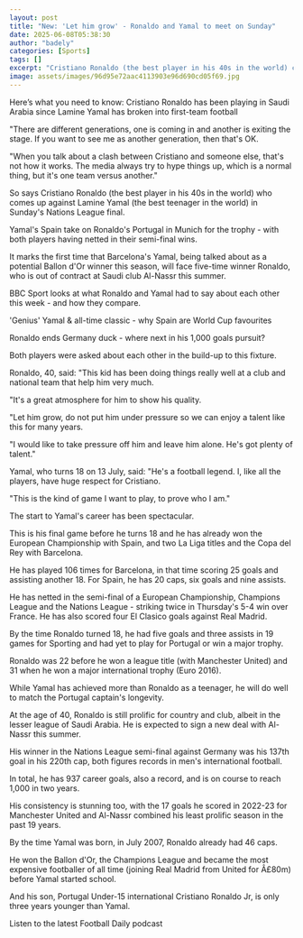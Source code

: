```yaml
---
layout: post
title: "New: 'Let him grow' - Ronaldo and Yamal to meet on Sunday"
date: 2025-06-08T05:38:30
author: "badely"
categories: [Sports]
tags: []
excerpt: "Cristiano Ronaldo (the best player in his 40s in the world) comes up against Lamine Yamal (the best teenager in the world) in Sunday's Nations League "
image: assets/images/96d95e72aac4113903e96d690cd05f69.jpg
---
```


Here’s what you need to know: Cristiano Ronaldo has been playing in Saudi Arabia since Lamine Yamal has broken into first-team football

"There are different generations, one is coming in and another is exiting the stage. If you want to see me as another generation, then that's OK.

"When you talk about a clash between Cristiano and someone else, that's not how it works. The media always try to hype things up, which is a normal thing, but it's one team versus another."

So says Cristiano Ronaldo (the best player in his 40s in the world) who comes up against Lamine Yamal (the best teenager in the world) in Sunday's Nations League final.

Yamal's Spain take on Ronaldo's Portugal in Munich for the trophy - with both players having netted in their semi-final wins.

It marks the first time that Barcelona's Yamal, being talked about as a potential Ballon d'Or winner this season, will face five-time winner Ronaldo, who is out of contract at Saudi club Al-Nassr this summer.

BBC Sport looks at what Ronaldo and Yamal had to say about each other this week - and how they compare. 

'Genius' Yamal & all-time classic - why Spain are World Cup favourites

Ronaldo ends Germany duck - where next in his 1,000 goals pursuit?

Both players were asked about each other in the build-up to this fixture.

Ronaldo, 40, said: "This kid has been doing things really well at a club and national team that help him very much. 

"It's a great atmosphere for him to show his quality. 

"Let him grow, do not put him under pressure so we can enjoy a talent like this for many years. 

"I would like to take pressure off him and leave him alone. He's got plenty of talent."

Yamal, who turns 18 on 13 July, said: "He's a football legend. I, like all the players, have huge respect for Cristiano.

"This is the kind of game I want to play, to prove who I am."

The start to Yamal's career has been spectacular.

This is his final game before he turns 18 and he has already won the European Championship with Spain, and two La Liga titles and the Copa del Rey with Barcelona.

He has played 106 times for Barcelona, in that time scoring 25 goals and assisting another 18. For Spain, he has 20 caps, six goals and nine assists.

He has netted in the semi-final of a European Championship, Champions League and the Nations League - striking twice in Thursday's 5-4 win over France. He has also scored four El Clasico goals against Real Madrid.

By the time Ronaldo turned 18, he had five goals and three assists in 19 games for Sporting and had yet to play for Portugal or win a major trophy.

Ronaldo was 22 before he won a league title (with Manchester United) and 31 when he won a major international trophy (Euro 2016).

While Yamal has achieved more than Ronaldo as a teenager, he will do well to match the Portugal captain's longevity.

At the age of 40, Ronaldo is still prolific for country and club, albeit in the lesser league of Saudi Arabia. He is expected to sign a new deal with Al-Nassr this summer.

His winner in the Nations League semi-final against Germany was his 137th goal in his 220th cap, both figures records in men's international football.

In total, he has 937 career goals, also a record, and is on course to reach 1,000 in two years.

His consistency is stunning too, with the 17 goals he scored in 2022-23 for Manchester United and Al-Nassr combined his least prolific season in the past 19 years.

By the time Yamal was born, in July 2007, Ronaldo already had 46 caps. 

He won the Ballon d'Or, the Champions League and became the most expensive footballer of all time (joining Real Madrid from United for Â£80m) before Yamal started school. 

And his son, Portugal Under-15 international Cristiano Ronaldo Jr, is only three years younger than Yamal.

Listen to the latest Football Daily podcast


